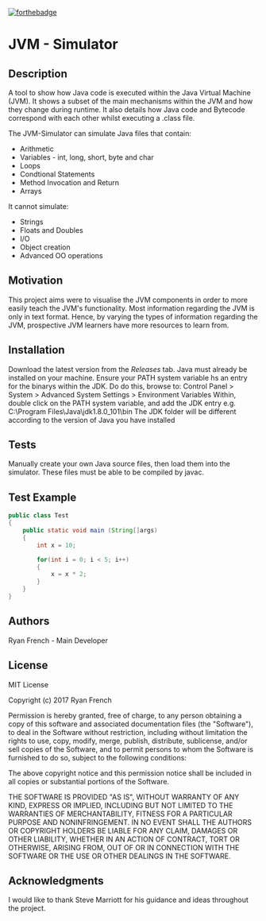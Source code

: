 
[![forthebadge](http://forthebadge.com/images/badges/60-percent-of-the-time-works-every-time.svg)](http://forthebadge.com)

# JVM - Simulator

## Description
A tool to show how Java code is executed within the Java Virtual Machine (JVM). It shows a subset of the main mechanisms within the JVM and how they change during runtime. It also details how Java code and Bytecode correspond with each other whilst executing a .class file.

The JVM-Simulator can simulate Java files that contain:
* Arithmetic
* Variables - int, long, short, byte and char
* Loops
* Condtional Statements
* Method Invocation and Return
* Arrays

It cannot simulate:
* Strings
* Floats and Doubles
* I/O
* Object creation
* Advanced OO operations

## Motivation
This project aims were to visualise the JVM components in order to more easily teach the JVM's functionality. Most information regarding the JVM is only in text format. Hence, by varying the types of information regarding the JVM, prospective JVM learners have more resources to learn from.

## Installation
Download the latest version from the *Releases* tab.
Java must already be installed on your machine.
Ensure your PATH system variable hs an entry for the binarys within the JDK.
Do do this, browse to: Control Panel > System > Advanced System Settings > Environment Variables
Within, double click on the PATH system variable, and add the JDK entry
e.g. C:\Program Files\Java\jdk1.8.0_101\bin
The JDK folder will be different according to the version of Java you have installed

## Tests
Manually create your own Java source files, then load them into the simulator. These files must be able to be compiled by javac.

## Test Example
```java
public class Test
{
	public static void main (String[]args)
	{
		int x = 10;

		for(int i = 0; i < 5; i++)
		{
			x = x * 2;
		}
	}
}
```
## Authors
Ryan French - Main Developer

## License
MIT License

Copyright (c) 2017 Ryan French

Permission is hereby granted, free of charge, to any person obtaining a copy
of this software and associated documentation files (the "Software"), to deal
in the Software without restriction, including without limitation the rights
to use, copy, modify, merge, publish, distribute, sublicense, and/or sell
copies of the Software, and to permit persons to whom the Software is
furnished to do so, subject to the following conditions:

The above copyright notice and this permission notice shall be included in all
copies or substantial portions of the Software.

THE SOFTWARE IS PROVIDED "AS IS", WITHOUT WARRANTY OF ANY KIND, EXPRESS OR
IMPLIED, INCLUDING BUT NOT LIMITED TO THE WARRANTIES OF MERCHANTABILITY,
FITNESS FOR A PARTICULAR PURPOSE AND NONINFRINGEMENT. IN NO EVENT SHALL THE
AUTHORS OR COPYRIGHT HOLDERS BE LIABLE FOR ANY CLAIM, DAMAGES OR OTHER
LIABILITY, WHETHER IN AN ACTION OF CONTRACT, TORT OR OTHERWISE, ARISING FROM,
OUT OF OR IN CONNECTION WITH THE SOFTWARE OR THE USE OR OTHER DEALINGS IN THE
SOFTWARE.

## Acknowledgments
I would like to thank Steve Marriott for his guidance and ideas throughout the project. 

